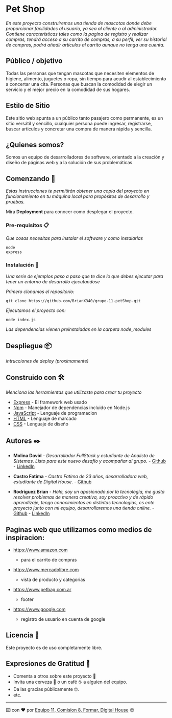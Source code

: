 # Pet Shop

_En este proyecto construiremos una tienda de mascotas donde debe proporcionar facilidades al usuario, ya sea al cliente o al administrador. Contiene características tales como la pagina de registro y realizar compras, tendrá acceso a su carrito de compras, a su perfil, ver su historial de compras, podrá añadir articulos al carrito aunque no tenga una cuenta._

## Público / objetivo
Todas las personas que tengan mascotas que necesiten elementos de higiene, alimento, juguetes o ropa, sin tiempo para acudir al establecimiento a concertar una cita. Personas que buscan la comodidad de elegir un servicio y el mejor precio en la comodidad de sus hogares.
## Estilo de Sitio
Este sitio web apunta a un público tanto pasajero como permanente, es un sitio versátil y sencillo, cualquier persona puede ingresar, registrarse, buscar articulos y concretar una compra de manera rápida y sencilla.

## ¿Quienes somos?
Somos un equipo de desarrolladores de software, orientado a la creación y diseño de páginas web y a la solución de sus problemáticas.


## Comenzando 🚀

_Estas instrucciones te permitirán obtener una copia del proyecto en funcionamiento en tu máquina local para propósitos de desarrollo y pruebas._

Mira **Deployment** para conocer como desplegar el proyecto.


### Pre-requisitos 📋

_Que cosas necesitas para instalar el software y como instalarlas_

```
node
express
```

### Instalación 🔧

_Una serie de ejemplos paso a paso que te dice lo que debes ejecutar para tener un entorno de desarrollo ejecutandose_

_Primero clonamos el repositorio:_

```
git clone https://github.com/BrianX340/grupo-11-petShop.git
```

_Ejecutamos el proyecto con:_

```
node index.js
```


_Las dependencias vienen preinstaladas en la carpeta node_modules_

## Despliegue 📦

_intrucciones de deploy (proximamente)_

## Construido con 🛠️

_Menciona las herramientas que utilizaste para crear tu proyecto_

* [Express](https://expressjs.com/) - El framework web usado
* [Npm](https://www.npmjs.com/package/documentation) - Manejador de dependencias incluido en Node.js
* [JavaScript](https://nodejs.org/) - Lenguaje de programacion
* [HTML](https://nodejs.org/) - Lenguaje de marcado
* [CSS](https://nodejs.org/) - Lenguaje de diseño

## Autores ✒️

* **Molina David** - *Desarrollador FullStack y estudiante de Analista de Sistemas. Listo para este nuevo desafio y acompañar al grupo.* - [Github](https://github.com/ignacioMora98) - [LinkedIn](https://www.linkedin.com/in/ignaciodavidmora/)

* **Castro Fatima** - *Castro Fatima de 23 años, desarrolladora web, estudiante de Digital House.* - [Github](https://github.com/Fatima-Castro)

* **Rodriguez Brian** - *Hola, soy un apasionado por la tecnología, me gusta resolver problemas de manera creativa, soy proactivo y de rápido aprendizaje, tengo conocimientos en distintas tecnologias, es ente proyecto junto con mi equipo, desarrollaremos una tienda online.* - [Github](https://github.com/BrianX340) - [LinkedIn](https://www.linkedin.com/in/brianx340/)


## Paginas web que utilizamos como medios de inspiracion:
* https://www.amazon.com  
    * para el carrito de compras

* https://www.mercadolibre.com  
   * vista de producto y categorias

* https://www.petbag.com.ar  
   * footer 

* https://www.google.com  
   * registro de usuario en cuenta de google


## Licencia 📄

Este proyecto es de uso completamente libre.

## Expresiones de Gratitud 🎁

* Comenta a otros sobre este proyecto 📢
* Invita una cerveza 🍺 o un café ☕ a alguien del equipo. 
* Da las gracias públicamente 🤓.
* etc.



---
⌨️ con ❤️ por [Equipo 11, Comision 8, Formar, Digital House]() 😊




 

